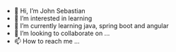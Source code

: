 - 👋 Hi, I’m John Sebastian
- 👀 I’m interested in learning
- 🌱 I’m currently learning java, spring boot and angular
- 💞️ I’m looking to collaborate on ...
- 📫 How to reach me ...

<!---
Jose1027/Jose1027 is a ✨ special ✨ repository because its `README.md` (this file) appears on your GitHub profile.
You can click the Preview link to take a look at your changes.
--->
